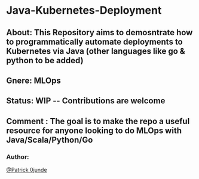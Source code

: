 # Java-Kubernetes-Deployment

## About:  This Repository aims to demosntrate how to programmatically automate deployments to Kubernetes via Java (other languages like go & python to be added)

## Gnere: MLOps

## Status: WIP -- Contributions are welcome 

## Comment : The goal is to make the repo a useful resource for anyone looking to do MLOps with Java/Scala/Python/Go

### Author:
[@Patrick 0junde]("https://twitter.com/patrickojunde")
